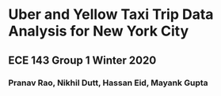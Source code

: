 # Uber and Yellow Taxi Trip Data Analysis for New York City
## ECE 143 Group 1 Winter 2020
### Pranav Rao, Nikhil Dutt, Hassan Eid, Mayank Gupta
